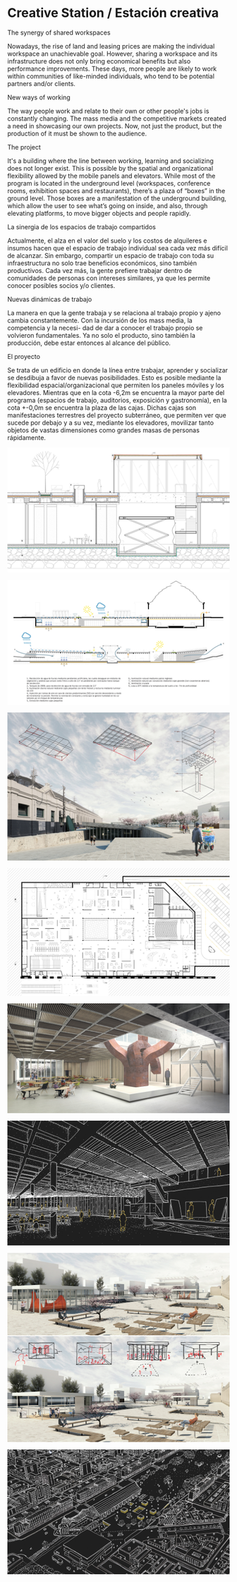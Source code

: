 # Creative Station  / Estación creativa

The synergy of shared workspaces

Nowadays, the rise of land and leasing prices are making the individual workspace an unachievable goal. However, sharing a workspace and its infrastructure does not only bring economical benefits but also performance improvements. These days, more people are likely to work within communities of like-minded individuals, who tend to be potential partners and/or clients.

New ways of working

The way people work and relate to their own or other people's jobs is constantly changing.
The mass media and the competitive markets created a need in showcasing our own projects. Now, not just the product, but the production of it must be shown to the audience.

The project

It's a building where the line between working, learning and socializing does not longer exist. This is possible by the spatial and organizational flexibility allowed by the mobile panels and elevators. While most of the program is located in the underground level (workspaces, conference rooms, exhibition spaces and restaurants), there’s a plaza of “boxes” in the ground level. Those boxes are  a manifestation of the underground building, which allow the user to see what’s going on inside, and also, through elevating platforms, to move bigger objects and people rapidly.

La sinergia de los espacios de trabajo compartidos 

Actualmente, el alza en el valor del suelo y los costos de alquileres e insumos hacen que el espacio de trabajo individual sea cada vez más difícil de alcanzar. Sin embargo, compartir un espacio de trabajo con toda su infraestructura no solo trae beneficios económicos, sino también productivos. Cada vez más, la gente prefiere trabajar dentro de comunidades de personas con intereses similares, ya que les permite conocer posibles socios y/o clientes. 

Nuevas dinámicas de trabajo 

La manera en que la gente trabaja y se relaciona al trabajo propio y ajeno cambia constantemente. Con la incursión de los mass media, la competencia y la necesi- dad de dar a conocer el trabajo propio se volvieron fundamentales. Ya no solo el producto, sino también la producción, debe estar entonces al alcance del público.
 
El proyecto

Se trata de un edificio en donde la línea entre trabajar, aprender y socializar se desdibuja a favor de nuevas posibilidades. Esto es posible mediante la flexibilidad espacial/organizacional que permiten los paneles móviles y los elevadores. Mientras que en la cota -6,2m se encuentra la mayor parte del programa (espacios de trabajo, auditorios, exposición y gastronomía), en la cota +-0,0m se encuentra la plaza de las cajas. Dichas cajas son manifestaciones terrestres del proyecto subterráneo, que permiten ver que sucede por debajo y a su vez, mediante los elevadores, movilizar tanto objetos de vastas dimensiones como grandes masas de personas rápidamente. 


![](../images/P19-1853_5884_blowup.jpg)

![](../images/P19-1853_5890_blowup.jpg)

![](../images/P19-1853_5880_blowup.jpg)

![](../images/P19-1853_5892_blowup.jpg)

![](../images/P19-1853_5886_blowup.jpg)

![](../images/P19-1853_5888_blowup.jpg)

![](../images/P19-1853_5894_blowup.jpg)

![](../images/P19-1853_5878_blowup.jpg)
